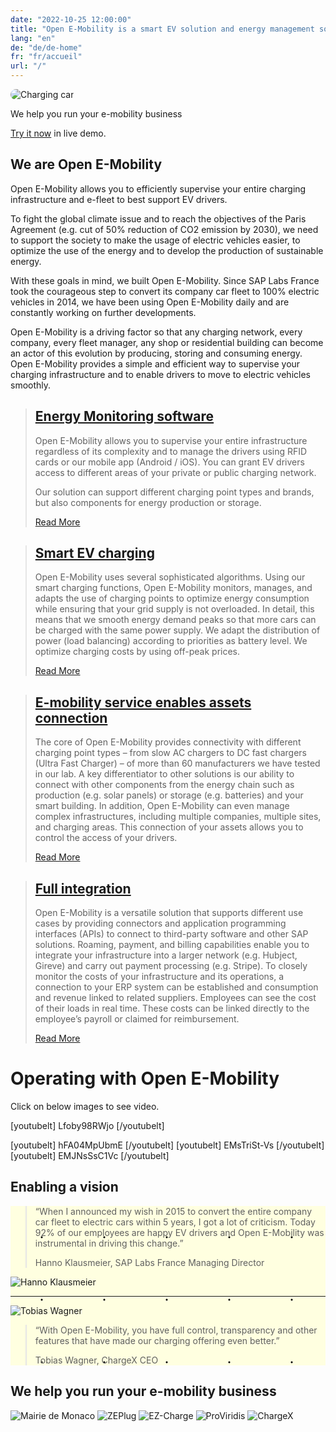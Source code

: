 ```yaml
---
date: "2022-10-25 12:00:00"
title: "Open E-Mobility is a smart EV solution and energy management software"
lang: "en"
de: "de/de-home"
fr: "fr/accueil"
url: "/"
---
```


<div class=imgcontainer><img style="border-radius:15em" alt="Charging car" src="./img/ez-charge_01-384x256.webp">
<div class=textimg>
<p>We help you run your e-mobility business</p>
<p><a href="https://slf.e-mobility-labs.com/auth/login?email=demo.demo@sap.com&password=DeM*Us$r1">Try it now</a> in live demo.</p>
</div></div>

## We are Open E-Mobility

Open E-Mobility allows you to efficiently supervise your entire charging infrastructure and e-fleet to best support EV drivers.

To fight the global climate issue and to reach the objectives of the Paris Agreement (e.g. cut of 50% reduction of CO2 emission by 2030), we need to support the society to make the usage of electric vehicles easier, to optimize the use of the energy and to develop the production of sustainable energy.

With these goals in mind, we built Open E-Mobility. Since SAP Labs France took the courageous step to convert its company car fleet to 100% electric vehicles in 2014, we have been using Open E-Mobility daily and are constantly working on further developments.

Open E-Mobility is a driving factor so that any charging network, every company, every fleet manager, any shop or residential building can become an actor of this evolution by producing, storing and consuming energy. Open E-Mobility provides a simple and efficient way to supervise your charging infrastructure and to enable drivers to move to electric vehicles smoothly.


> ## [Energy Monitoring software](monitoring)
> Open E-Mobility allows you to supervise your entire infrastructure regardless of its complexity and to manage the drivers using RFID cards or our mobile app (Android / iOS).
> You can grant EV drivers access to different areas of your private or public charging network.
>
> Our solution can support different charging point types and brands, but also components for energy production or storage.
>
> [Read More](monitoring)

> ## [Smart EV charging](smart-charging)
> Open E-Mobility uses several sophisticated algorithms.
> Using our smart charging functions, Open E-Mobility monitors, manages, and adapts the use of charging points to optimize energy consumption while ensuring that your grid supply is not overloaded.
> In detail, this means that we smooth energy demand peaks so that more cars can be charged with the same power supply. We adapt the distribution of power (load balancing) according to priorities as battery level. We optimize charging costs by using off-peak prices.
>
> [Read More](smart-charging)

> ## [E-mobility service enables assets connection](assets-connection)
> The core of Open E-Mobility provides connectivity with different charging point types – from slow AC chargers to DC fast chargers (Ultra Fast Charger) – of more than 60 manufacturers we have tested in our lab.
> A key differentiator to other solutions is our ability to connect with other components from the energy chain such as production (e.g. solar panels) or storage (e.g. batteries) and your smart building.
> In addition, Open E-Mobility can even manage complex infrastructures, including multiple companies, multiple sites, and charging areas.
> This connection of your assets allows you to control the access of your drivers.
>
> [Read More](assets-connection)

> ## [Full integration](integration)
> Open E-Mobility is a versatile solution that supports different use cases by providing connectors and application programming interfaces (APIs) to connect to third-party software and other SAP solutions.
> Roaming, payment, and billing capabilities enable you to integrate your infrastructure into a larger network (e.g. Hubject, Gireve) and carry out payment processing (e.g. Stripe).
> To closely monitor the costs of your infrastructure and its operations, a connection to your ERP system can be established and consumption and revenue linked to related suppliers.
> Employees can see the cost of their loads in real time. These costs can be linked directly to the employee’s payroll or claimed for reimbursement.
>
> [Read More](integration)

# Operating with Open E-Mobility

Click on below images to see video.

[youtubelt] Lfoby98RWjo [/youtubelt]
<p></p>
[youtubelt] hFA04MpUbmE [/youtubelt] [youtubelt] EMsTriSt-Vs [/youtubelt] [youtubelt] EMJNsSsC1Vc [/youtubelt]

## Enabling a vision

<div style="background-color:lightYellow;
	background-image: radial-gradient(black 1%, transparent 3%);
	background-position: 0 0, 50px 50px;
	background-size: 100px 100px;">
<div class=imgcontainer>
<blockquote>
<p>“When I announced my wish in 2015 to convert the entire company car fleet to electric cars within 5 years, I got a lot of criticism. Today 92% of our employees are happy EV drivers and Open E-Mobility was instrumental in driving this change.”</p>
<p>Hanno Klausmeier, SAP Labs France Managing Director</p>
</blockquote><img alt="Hanno Klausmeier" src="./img/Hanno_Klausmeier-400x282.webp"></div>
<hr>
<div class=imgcontainer><img alt="Tobias Wagner" src="./img/Tobias-Wagner-400x400.webp">
<blockquote>
<p>“With Open E-Mobility, you have full control, transparency and other features that have made our charging offering even better.”
<p>Tobias Wagner, ChargeX CEO
</blockquote>
</div>
</div>


## We help you run your e-mobility business

<div class=imgcontainer>
<img alt="Mairie de Monaco" src="./img/mairie-monaco-logo-200x200.png">
<img alt="ZEPlug" src="./img/Logo-Zeplug-200x127.png">
<img alt="EZ-Charge" src="./img/logo-EZ-charge-200x122.png">
<img alt="ProViridis" src="./img/Logo-PROVIRIDIS-Greenpower-clair-2-200x53.png">
<img alt="ChargeX" src="./img/ChargeX_Logo_black-200x195.png">
</div>


